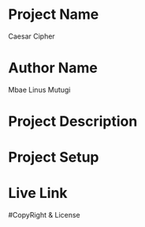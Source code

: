 # Project Name
Caesar Cipher
# Author Name
Mbae Linus Mutugi
# Project Description

# Project Setup

# Live Link

#CopyRight & License
